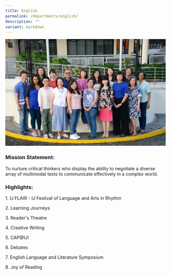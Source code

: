 ```yaml
---
title: English
permalink: /departments/english/
description: ""
variant: markdown
---
```

![](/images/Dept/04_English.jpg)

### Mission Statement:

  

To nurture critical thinkers who display the ability to negotiate a diverse array of multimodal texts to communicate effectively in a complex world.

  

### Highlights:

  

1\. IJ FLAIR - IJ Festival of Language and Arts in Rhythm

2\. Learning Journeys

3\. Reader's Theatre

4\. Creative Writing

5\. CAP@IJ!

6\. Debates

7\. English Language and Literature Symposium

8\. Joy of Reading